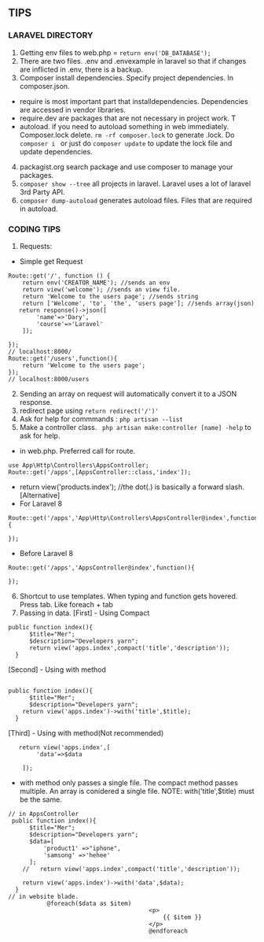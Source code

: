 ## TIPS
### LARAVEL DIRECTORY 
1. Getting env files to web.php = ``` return env('DB_DATABASE'); ```
2. There are two files. .env and .envexample in laravel so that if changes are inflicted in .env, there is a backup. 
3. Composer install dependencies. Specify project dependencies. In composer.json.
- require is most important part that installdependencies. Dependencies are accessed in vendor libraries. 
- require.dev are packages that are not necessary in project work. T
- autoload. if you need to autoload something in web immediately.
Composer.lock delete. ``` rm -rf composer.lock ``` to generate .lock. Do ```composer i ``` or just do ``` composer update ``` to update the lock file and update dependencies.
4. <a>packagist.org</a> search package and use composer to manage your packages.
5. ``` composer show --tree ``` all projects in laravel. Laravel uses a lot of laravel 3rd Party API. 
6. ``` composer dump-autoload ``` generates autoload files. Files that are required in autoload.
### CODING TIPS
1. Requests: 
- Simple get Request
```
Route::get('/', function () {
    return env('CREATOR_NAME'); //sends an env
    return view('welcome'); //sends an view file.
    return 'Welcome to the users page'; //sends string
    return ['Welcome', 'to', 'the', 'users page']; //sends array(json)
   return response()->json([
        'name'=>'Dary',
        'course'=>'Laravel'
    ]);
    
});
// localhost:8000/ 
Route::get('/users',function(){
    return 'Welcome to the users page';
});
// localhost:8000/users
```
2. Sending an array on request will automatically convert it to a JSON response.
3. redirect page using ``` return redirect('/')' ```
4. Ask for help for commmands : ``` php artisan --list ```
5. Make a controller class. ``` php artisan make:controller [name] -help``` to ask for help.
- in web.php. Preferred call for route.
``` 
use App\Http\Controllers\AppsController; 
Route::get('/apps',[AppsController::class,'index']);
```
- return view('products.index'); //the dot(.) is basically a forward slash.
[Alternative] 
- For Laravel 8
```
Route::get('/apps','App\Http\Controllers\AppsController@index',function(){

});
```
-  Before Laravel 8
```
Route::get('/apps','AppsController@index',function(){

});
```
6. Shortcut to use templates. When typing and function gets hovered. Press tab. Like foreach + tab
7. Passing in data. 
[First] - Using Compact
```
public function index(){
      $title="Mer";
      $description="Developers yarn";
      return view('apps.index',compact('title','description'));
  }

```
[Second] - Using with method
```

public function index(){
      $title="Mer";
      $description="Developers yarn";
    return view('apps.index')->with('title',$title);
  }

```
[Third] - Using with method(Not recommended)
```
   return view('apps.index',[
        'data'=>$data
        
    ]);
```
- with method only passes a single file. The compact method passes multiple. An array is conidered a single file. NOTE: with('title',$title) must be the same.

```
// in AppsController
 public function index(){
      $title="Mer";
      $description="Developers yarn";
      $data=[
          'product1' =>"iphone",
          'samsong' =>'hehee'
      ];
    //   return view('apps.index',compact('title','description'));

    return view('apps.index')->with('data',$data);
  }
// in website blade.
           @foreach($data as $item)
                                        <p>
                                            {{ $item }}
                                        </p>
                                        @endforeach
```

